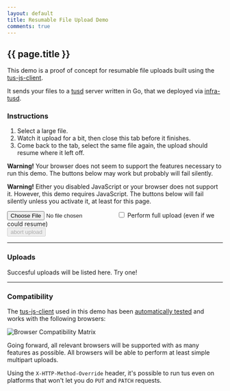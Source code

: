 ```yaml
---
layout: default
title: Resumable File Upload Demo
comments: true
---
```


## {{ page.title }}

This demo is a proof of concept for resumable file uploads built using the [tus-js-client](https://github.com/tus/tus-js-client). 

It sends your files
to a [tusd](https://github.com/tus/tusd) server written in Go, that we
deployed via [infra-tusd](https://github.com/tus/infra-tusd).

### Instructions

 1. Select a large file.
 2. Watch it upload for a bit, then close this tab before it finishes.
 3. Come back to the tab, select the same file again, the upload should resume where it left off.

<p class="alert hidden" id="support-alert">
  <b>Warning!</b> Your browser does not seem to support the features necessary to run this demo. The buttons below may work but probably will fail silently.
</p>
<noscript>
  <p class="alert">
    <b>Warning!</b> Either you disabled JavaScript or your browser does not support it. However, this demo requires JavaScript. The buttons below  will fail silently unless you activate it, at least for this page.
  </p>
</noscript>

<input type="file">
<label>
  <input type="checkbox" id="resume">
  Perform full upload (even if we could resume)
</label>

<div class="row">
  <div class="nine columns">
    <div class="progress">
      <div class="progress-bar progress-bar-striped" style="width: 0%;"></div>
    </div>
  </div>
  <div class="three columns">
    <button class="u-full-width" id="stop-btn" disabled> abort upload</button>
  </div>
</div>

<hr />
<h3>Uploads</h3>
<p class="upload-list">
  Succesful uploads will be listed here. Try one!<br>
</p>

---------------------------------------

### Compatibility

The [tus-js-client](https://github.com/tus/tus-js-client) used in
this demo has been [automatically tested](https://travis-ci.org/tus/tus-js-client) and works with the following browsers:

<img id="browser-matrix" src="https://saucelabs.com/browser-matrix/marius_transloadit.svg" alt="Browser Compatibility Matrix"/>

Going forward, all relevant browsers will be supported with as many features
as possible. All browsers will be able to perform at least simple multipart
uploads.

Using the `X-HTTP-Method-Override` header, it's possible to run tus
even on platforms that won't let you do `PUT` and `PATCH` requests.
